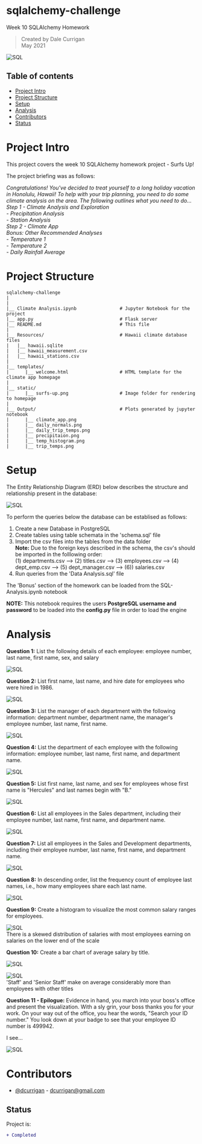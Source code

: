 # sqlalchemy-challenge
Week 10 SQLAlchemy Homework

> Created by Dale Currigan  
> May 2021  
  
![SQL](EmployeeSQL/static/surfs-up.png)    

## Table of contents  
* [Project Intro](#Project-Intro)  
* [Project Structure](#Project-Structure)  
* [Setup](#Setup)  
* [Analysis](#Analysis)  
* [Contributors](#Contributors)  
* [Status](#Status)  

# Project Intro
This project covers the week 10 SQLAlchemy homework project - Surfs Up!
  
The project briefing was as follows:  
  
*Congratulations! You've decided to treat yourself to a long holiday vacation in Honolulu, Hawaii! To help with your trip planning, you need to do some climate analysis on the area. The following outlines what you need to do...*  
*Step 1 - Climate Analysis and Exploration*  
   *- Precipitation Analysis*  
   *- Station Analysis*  
*Step 2 - Climate App*  
*Bonus: Other Recommended Analyses*  
   *- Temperature 1*  
   *- Temperature 2*  
   *- Daily Rainfall Average*  
  
# Project Structure  
```
sqlalchemy-challenge   
|  
|    
|__ Climate Analysis.ipynb                # Jupyter Notebook for the project
|__ app.py                                # Flask server 
|__ README.md                             # This file 
|
|__ Resources/                            # Hawaii climate database files  
|   |__ hawaii.sqlite                    
|   |__ hawaii_measurement.csv 
|   |__ hawaii_stations.csv
|
|__ templates/     
|      |__ welcome.html                   # HTML template for the climate app homepage  
|
|__ static/     
|      |__ surfs-up.png                   # Image folder for rendering to homepage   
|     
|__ Output/                               # Plots generated by jupyter notebook   
|      |__ climate_app.png
|      |__ daily_normals.png
|      |__ daily_trip_temps.png
|      |__ precipitaion.png
|      |__ temp_histogram.png
|      |__ trip_temps.png
``` 
  
# Setup 
The Entity Relationship Diagram (ERD) below describes the structure and relationship present in the database:  

![SQL](EmployeeSQL/static/surfs-up.png)  
  
To perform the queries below the database can be establised as follows:  
1. Create a new Database in PostgreSQL  
2. Create tables using table schemata in the 'schema.sql' file 
3. Import the csv files into  the tables from the data folder  
    **Note:** Due to the foreign keys described in the schema, the csv's should be imported in the folllowing order:  
              (1) departments.csv --> (2) titles.csv --> (3) employees.csv --> (4) dept_emp.csv -->  (5) dept_manager.csv --> (6)) salaries.csv
5. Run queries from the 'Data Analysis.sql' file  
  
The 'Bonus' section of the homework can be loaded from the SQL-Analysis.ipynb notebook   
  
**NOTE:** This notebook requires the users **PostgreSQL username and password** to be loaded into the **config.py** file in order to load the engine  
  
  
# Analysis  
  
**Question 1:** List the following details of each employee: employee number, last name, first name, sex, and salary   

![SQL](EmployeeSQL/Output/question_1.png)  

**Question 2:** List first name, last name, and hire date for employees who were hired in 1986.

![SQL](EmployeeSQL/Output/question_2.png)  

**Question 3:** List the manager of each department with the following information: department number, department name, the manager's employee number, last name, first name. 
  
![SQL](EmployeeSQL/Output/question_3.png)   
   
**Question 4:** List the department of each employee with the following information: employee number, last name, first name, and department name. 
  
![SQL](EmployeeSQL/Output/question_4.png)  

**Question 5:** List first name, last name, and sex for employees whose first name is "Hercules" and last names begin with "B." 

![SQL](EmployeeSQL/Output/question_5.png)  

**Question 6:** List all employees in the Sales department, including their employee number, last name, first name, and department name. 

![SQL](EmployeeSQL/Output/question_6.png)  

**Question 7:** List all employees in the Sales and Development departments, including their employee number, last name, first name, and department name. 

![SQL](EmployeeSQL/Output/question_7.png)  

**Question 8:** In descending order, list the frequency count of employee last names, i.e., how many employees share each last name.

![SQL](EmployeeSQL/Output/question_8.png)  

**Question 9:** Create a histogram to visualize the most common salary ranges for employees.

![SQL](EmployeeSQL/Output/salary_histogram.png)  
There is a skewed distribution of salaries with most employees earning on salaries on the lower end of the scale  
  
  
**Question 10:** Create a bar chart of average salary by title.
  
![SQL](EmployeeSQL/Output/salary_query.png)  
  
![SQL](EmployeeSQL/Output/avg_salary_title.png)  
'Staff' and 'Senior Staff' make on average considerably more than employees with other titles

  
**Question 11 - Epilogue:** Evidence in hand, you march into your boss's office and present the visualization. With a sly grin, your boss thanks you for your work. On your way out of the office, you hear the words, "Search your ID number." You look down at your badge to see that your employee ID number is 499942.

I see...  
  
![SQL](EmployeeSQL/Output/my_id.png)  

    
# Contributors  
- [@dcurrigan](https://github.com/dcurrigan) - <dcurrigan@gmail.com>


## Status
Project is: 
````diff 
+ Completed
````
